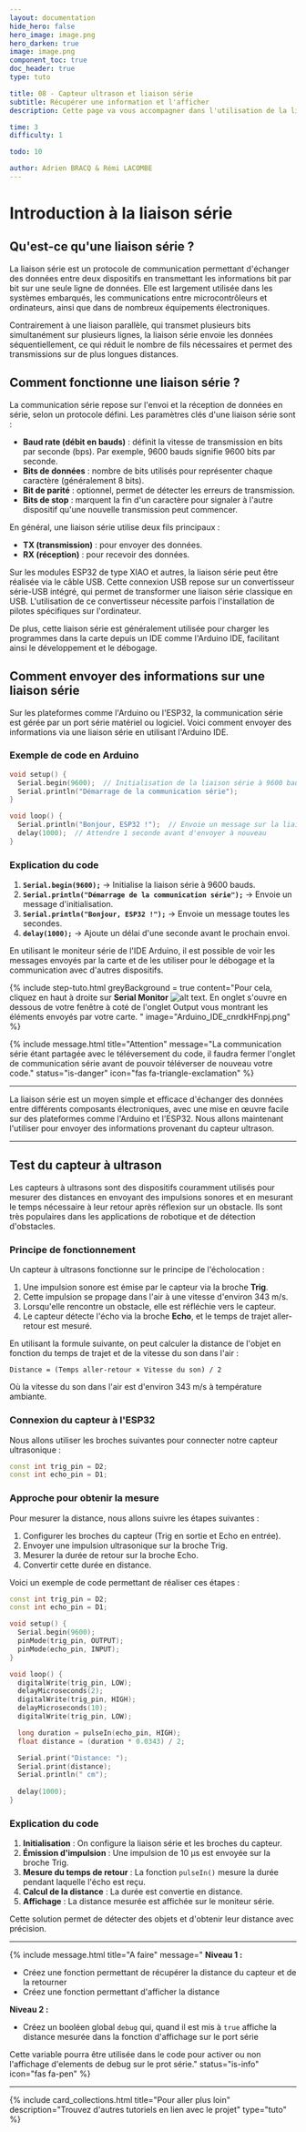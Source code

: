 ```yaml
---
layout: documentation
hide_hero: false
hero_image: image.png
hero_darken: true
image: image.png
component_toc: true
doc_header: true
type: tuto

title: 08 - Capteur ultrason et liaison série
subtitle: Récupérer une information et l'afficher
description: Cette page va vous accompagner dans l'utilisation de la liaison série et du capteur ultrason.

time: 3
difficulty: 1

todo: 10

author: Adrien BRACQ & Rémi LACOMBE
---
```

# Introduction à la liaison série

## Qu'est-ce qu'une liaison série ?

La liaison série est un protocole de communication permettant d'échanger des données entre deux dispositifs en transmettant les informations bit par bit sur une seule ligne de données. Elle est largement utilisée dans les systèmes embarqués, les communications entre microcontrôleurs et ordinateurs, ainsi que dans de nombreux équipements électroniques.

Contrairement à une liaison parallèle, qui transmet plusieurs bits simultanément sur plusieurs lignes, la liaison série envoie les données séquentiellement, ce qui réduit le nombre de fils nécessaires et permet des transmissions sur de plus longues distances.

## Comment fonctionne une liaison série ?

La communication série repose sur l'envoi et la réception de données en série, selon un protocole défini. Les paramètres clés d'une liaison série sont :

- **Baud rate (débit en bauds)** : définit la vitesse de transmission en bits par seconde (bps). Par exemple, 9600 bauds signifie 9600 bits par seconde.
- **Bits de données** : nombre de bits utilisés pour représenter chaque caractère (généralement 8 bits).
- **Bit de parité** : optionnel, permet de détecter les erreurs de transmission.
- **Bits de stop** : marquent la fin d'un caractère pour signaler à l'autre dispositif qu'une nouvelle transmission peut commencer.

En général, une liaison série utilise deux fils principaux :

- **TX (transmission)** : pour envoyer des données.
- **RX (réception)** : pour recevoir des données.

Sur les modules ESP32 de type XIAO et autres, la liaison série peut être réalisée via le câble USB. Cette connexion USB repose sur un convertisseur série-USB intégré, qui permet de transformer une liaison série classique en USB. L'utilisation de ce convertisseur nécessite parfois l'installation de pilotes spécifiques sur l'ordinateur.

De plus, cette liaison série est généralement utilisée pour charger les programmes dans la carte depuis un IDE comme l'Arduino IDE, facilitant ainsi le développement et le débogage.

## Comment envoyer des informations sur une liaison série

Sur les plateformes comme l'Arduino ou l'ESP32, la communication série est gérée par un port série matériel ou logiciel. Voici comment envoyer des informations via une liaison série en utilisant l'Arduino IDE.

### Exemple de code en Arduino

```cpp
void setup() {
  Serial.begin(9600);  // Initialisation de la liaison série à 9600 bauds
  Serial.println("Démarrage de la communication série");
}

void loop() {
  Serial.println("Bonjour, ESP32 !");  // Envoie un message sur la liaison série
  delay(1000);  // Attendre 1 seconde avant d'envoyer à nouveau
}
```

### Explication du code

1. **`Serial.begin(9600);`** → Initialise la liaison série à 9600 bauds.
2. **`Serial.println("Démarrage de la communication série");`** → Envoie un message d'initialisation.
3. **`Serial.println("Bonjour, ESP32 !");`** → Envoie un message toutes les secondes.
4. **`delay(1000);`** → Ajoute un délai d'une seconde avant le prochain envoi.

En utilisant le moniteur série de l'IDE Arduino, il est possible de voir les messages envoyés par la carte et de les utiliser pour le débogage et la communication avec d'autres dispositifs.

{% include step-tuto.html
greyBackground = true
content="Pour cela, cliquez en haut à droite sur **Serial Monitor** ![alt text](Arduino_IDE_Ld1OnYlOJU.png). En onglet s'ouvre en dessous de votre fenêtre à coté de l'onglet Output vous montrant les éléments envoyés par votre carte. 
"
image="Arduino_IDE_cnrdkHFnpj.png"
%}

{% include message.html 
title="Attention" 
message="La communication série étant partagée avec le téléversement du code, il faudra fermer l'onglet de communication série avant de pouvoir téléverser de nouveau votre code." 
status="is-danger" 
icon="fas fa-triangle-exclamation" %}

---

La liaison série est un moyen simple et efficace d'échanger des données entre différents composants électroniques, avec une mise en œuvre facile sur des plateformes comme l'Arduino et l'ESP32. Nous allons maintenant l'utiliser pour envoyer des informations provenant du capteur ultrason.

---

## Test du capteur à ultrason

Les capteurs à ultrasons sont des dispositifs couramment utilisés pour mesurer des distances en envoyant des impulsions sonores et en mesurant le temps nécessaire à leur retour après réflexion sur un obstacle. Ils sont très populaires dans les applications de robotique et de détection d'obstacles.

### Principe de fonctionnement

Un capteur à ultrasons fonctionne sur le principe de l'écholocation :

1. Une impulsion sonore est émise par le capteur via la broche **Trig**.
2. Cette impulsion se propage dans l'air à une vitesse d'environ 343 m/s.
3. Lorsqu'elle rencontre un obstacle, elle est réfléchie vers le capteur.
4. Le capteur détecte l'écho via la broche **Echo**, et le temps de trajet aller-retour est mesuré.

En utilisant la formule suivante, on peut calculer la distance de l'objet en fonction du temps de trajet et de la vitesse du son dans l'air :

``` Distance = (Temps aller-retour × Vitesse du son) / 2 ```

Où la vitesse du son dans l'air est d'environ 343 m/s à température ambiante.

### Connexion du capteur à l'ESP32

Nous allons utiliser les broches suivantes pour connecter notre capteur ultrasonique :

```cpp
const int trig_pin = D2;
const int echo_pin = D1;
```

### Approche pour obtenir la mesure

Pour mesurer la distance, nous allons suivre les étapes suivantes :

1. Configurer les broches du capteur (Trig en sortie et Echo en entrée).
2. Envoyer une impulsion ultrasonique sur la broche Trig.
3. Mesurer la durée de retour sur la broche Echo.
4. Convertir cette durée en distance.

Voici un exemple de code permettant de réaliser ces étapes :

```cpp
const int trig_pin = D2;
const int echo_pin = D1;

void setup() {
  Serial.begin(9600);
  pinMode(trig_pin, OUTPUT);
  pinMode(echo_pin, INPUT);
}

void loop() {
  digitalWrite(trig_pin, LOW);
  delayMicroseconds(2);
  digitalWrite(trig_pin, HIGH);
  delayMicroseconds(10);
  digitalWrite(trig_pin, LOW);

  long duration = pulseIn(echo_pin, HIGH);
  float distance = (duration * 0.0343) / 2;

  Serial.print("Distance: ");
  Serial.print(distance);
  Serial.println(" cm");
  
  delay(1000);
}
```

### Explication du code

1. **Initialisation** : On configure la liaison série et les broches du capteur.
2. **Émission d'impulsion** : Une impulsion de 10 µs est envoyée sur la broche Trig.
3. **Mesure du temps de retour** : La fonction `pulseIn()` mesure la durée pendant laquelle l'écho est reçu.
4. **Calcul de la distance** : La durée est convertie en distance.
5. **Affichage** : La distance mesurée est affichée sur le moniteur série.

Cette solution permet de détecter des objets et d'obtenir leur distance avec précision.

---

{% include message.html 
title="A faire" 
message="
**Niveau 1 :**
- Créez une fonction permettant de récupérer la distance du capteur et de la retourner
- Créez une fonction permettant d'afficher la distance

**Niveau 2 :**
- Créez un booléen global `debug` qui, quand il est mis à `true` affiche la distance mesurée dans la fonction d'affichage sur le port série

Cette variable pourra être utilisée dans le code pour activer ou non l'affichage d'elements de debug sur le prot série." 
status="is-info" 
icon="fas fa-pen" %}


---

{%
  include card_collections.html
  title="Pour aller plus loin"
  description="Trouvez d'autres tutoriels en lien avec le projet"
  type="tuto"
%}